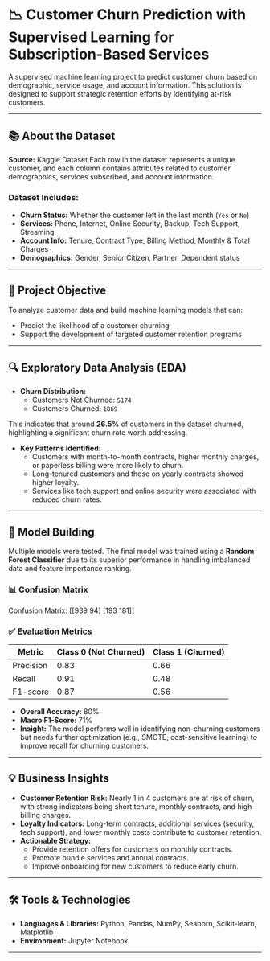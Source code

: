 # 📉 Customer Churn Prediction with Supervised Learning for Subscription-Based Services

A supervised machine learning project to predict customer churn based on demographic, service usage, and account information. This solution is designed to support strategic retention efforts by identifying at-risk customers.

---

## 📚 About the Dataset

**Source:** Kaggle Dataset
Each row in the dataset represents a unique customer, and each column contains attributes related to customer demographics, services subscribed, and account information.

### Dataset Includes:
- **Churn Status:** Whether the customer left in the last month (`Yes` or `No`)
- **Services:** Phone, Internet, Online Security, Backup, Tech Support, Streaming
- **Account Info:** Tenure, Contract Type, Billing Method, Monthly & Total Charges
- **Demographics:** Gender, Senior Citizen, Partner, Dependent status

---

## 🎯 Project Objective

To analyze customer data and build machine learning models that can:
- Predict the likelihood of a customer churning
- Support the development of targeted customer retention programs

---

## 🔍 Exploratory Data Analysis (EDA)

- **Churn Distribution:**
  - Customers Not Churned: `5174`
  - Customers Churned: `1869`

This indicates that around **26.5%** of customers in the dataset churned, highlighting a significant churn rate worth addressing.

- **Key Patterns Identified:**
  - Customers with month-to-month contracts, higher monthly charges, or paperless billing were more likely to churn.
  - Long-tenured customers and those on yearly contracts showed higher loyalty.
  - Services like tech support and online security were associated with reduced churn rates.

---

## 🧠 Model Building

Multiple models were tested. The final model was trained using a **Random Forest Classifier** due to its superior performance in handling imbalanced data and feature importance ranking.

### 📊 Confusion Matrix
Confusion Matrix:
[[939  94]
 [193 181]]


### ✅ Evaluation Metrics

| Metric         | Class 0 (Not Churned) | Class 1 (Churned) |
|----------------|-----------------------|--------------------|
| Precision      | 0.83                  | 0.66               |
| Recall         | 0.91                  | 0.48               |
| F1-score       | 0.87                  | 0.56               |

- **Overall Accuracy:** 80%
- **Macro F1-Score:** 71%
- **Insight:** The model performs well in identifying non-churning customers but needs further optimization (e.g., SMOTE, cost-sensitive learning) to improve recall for churning customers.

---

## 💡 Business Insights

- **Customer Retention Risk:** Nearly 1 in 4 customers are at risk of churn, with strong indicators being short tenure, monthly contracts, and high billing charges.
- **Loyalty Indicators:** Long-term contracts, additional services (security, tech support), and lower monthly costs contribute to customer retention.
- **Actionable Strategy:**
  - Provide retention offers for customers on monthly contracts.
  - Promote bundle services and annual contracts.
  - Improve onboarding for new customers to reduce early churn.

---

## 🛠️ Tools & Technologies

- **Languages & Libraries:** Python, Pandas, NumPy, Seaborn, Scikit-learn, Matplotlib
- **Environment:** Jupyter Notebook

---


